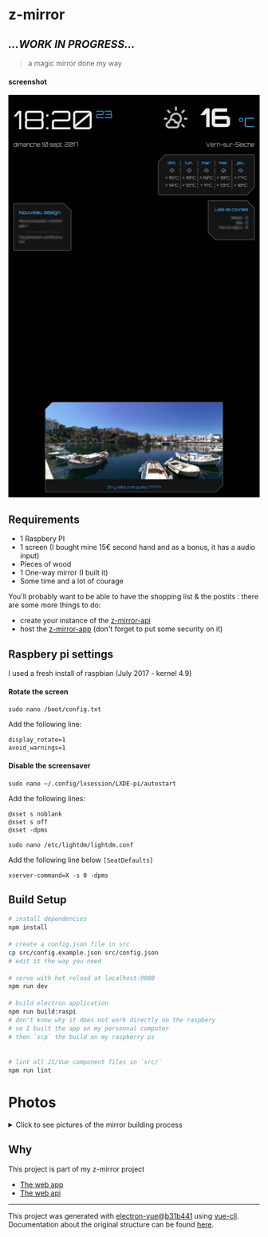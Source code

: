 # z-mirror

## _...WORK IN PROGRESS..._

> a magic mirror done my way

#### screenshot

![screenshot](/static/screenshot2.png)

## Requirements

* 1 Raspbery PI
* 1 screen (I bought mine 15€ second hand and as a bonus, it has a audio input)
* Pieces of wood
* 1 One-way mirror (I built it)
* Some time and a lot of courage

You'll probably want to be able to have the shopping list & the postits : there are some more things to do: 

* create your instance of the [z-mirror-api](https://github.com/benavern/z-mirror-api)
* host the [z-mirror-app](https://github.com/benavern/z-mirror-app) (don't forget to put some security on it)
## Raspbery pi settings

I used a fresh install of raspbian (July 2017 - kernel 4.9)

#### Rotate the screen
````
sudo nano /boot/config.txt
````
Add the following line:
````
display_rotate=1
avoid_warnings=1 
````

#### Disable the screensaver
````
sudo nano ~/.config/lxsession/LXDE-pi/autostart
````
Add the following lines:
````
@xset s noblank
@xset s off
@xset -dpms
````

````
sudo nano /etc/lightdm/lightdm.conf
````
Add the following line below `[SeatDefaults]`
````
xserver-command=X -s 0 -dpms
````

## Build Setup

``` bash
# install dependencies
npm install

# create a config.json file in src
cp src/config.example.json src/config.json
# edit it the way you need

# serve with hot reload at localhost:9080
npm run dev

# build electron application
npm run build:raspi
# don't know why it does not work directly on the raspbery 
# so I built the app on my personnal computer
# then `scp` the build on my raspberry pi


# lint all JS/Vue component files in `src/`
npm run lint

```

# Photos

<details>
  <summary>Click to see pictures of the mirror building process</summary>

  ![01](/static/01.jpg)

  ![02](/static/02.jpg)

  ![03](/static/03.jpg)

  ![04](/static/04.jpg)

  ![05](/static/05.jpg)

  ![06](/static/06.jpg)

  ![07](/static/07.jpg)

  ![08](/static/08.jpg)

</details>

## Why
This project is part of my z-mirror project

* [The web app](https://github.com/benavern/z-mirror-app)
* [The web api](https://github.com/benavern/z-mirror-api)


---

This project was generated with [electron-vue](https://github.com/SimulatedGREG/electron-vue)@[b31b441](https://github.com/SimulatedGREG/electron-vue/tree/b31b44123ad42acac12337c4955df4ead853f0df) using [vue-cli](https://github.com/vuejs/vue-cli). Documentation about the original structure can be found [here](https://simulatedgreg.gitbooks.io/electron-vue/content/index.html).
